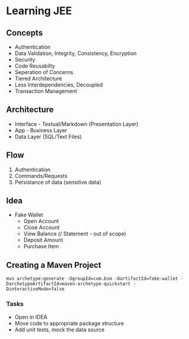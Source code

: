 # Learning JEE

## Concepts
* Authentication
* Data Validation, Integrity, Consistency, Encryption
* Security
* Code Reusabilty
* Seperation of Concerns 
* Tiered Architecture
* Less Interdependencies, Decoupled
* Transaction Management


## Architecture
* Interface - Textual/Markdown (Presentation Layer)
* App - Business Layer
* Data Layer (SQL/Text Files)

## Flow 
1. Authentication
2. Commands/Requests
3. Persistance of data (sensitive data)

## Idea
* Fake Wallet
    - Open Account
    - Close Account
    - View Balance (/ Statement - out of scope)
    - Deposit Amount
    - Purchase Item

## Creating a Maven Project
    mvn archetype:generate -DgroupId=com.bsm -DartifactId=fake-wallet -DarchetypeArtifactId=maven-archetype-quickstart -DinteractiveMode=false

### Tasks
* Open in IDEA
* Move code to appropriate package structure
* Add unit tests, mock the data source

